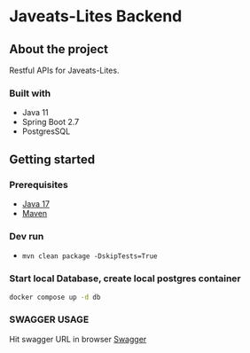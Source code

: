 # Javeats-Lites Backend

## About the project
Restful APIs for Javeats-Lites.

### Built with
- Java 11
- Spring Boot 2.7
- PostgresSQL

## Getting started

### Prerequisites
- [Java 17](https://openjdk.java.net/)
- [Maven](https://maven.apache.org/)

### Dev run
- `mvn clean package -DskipTests=True`

### Start local Database, create local postgres container
```sh 
docker compose up -d db
```


### SWAGGER USAGE
Hit swagger URL in browser
[Swagger](http://localhost:9090/swagger-ui/index.html)






